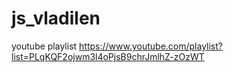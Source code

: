 # js_vladilen

youtube playlist
https://www.youtube.com/playlist?list=PLqKQF2ojwm3l4oPjsB9chrJmlhZ-zOzWT
